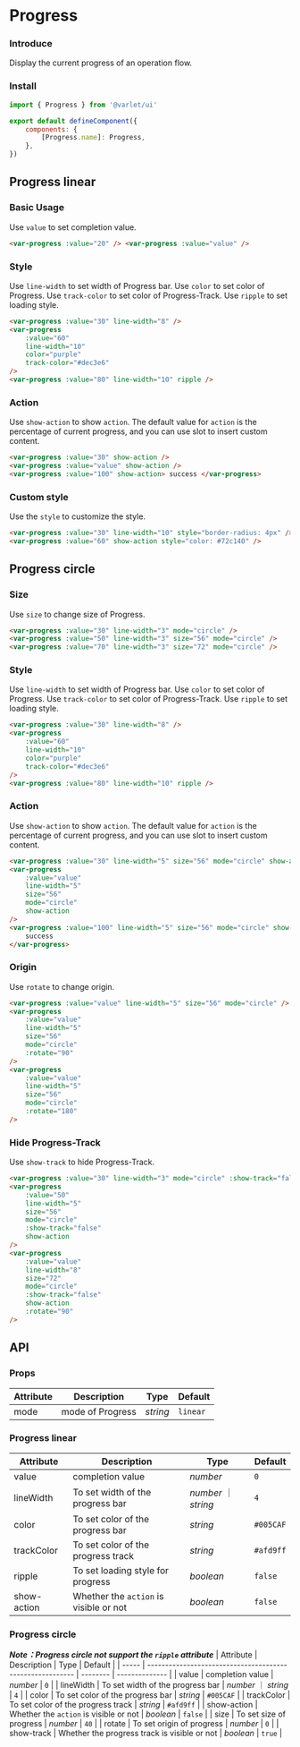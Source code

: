 # Progress

### Introduce

Display the current progress of an operation flow.

### Install

```js
import { Progress } from '@varlet/ui'

export default defineComponent({
	components: {
		[Progress.name]: Progress,
	},
})
```

## Progress linear

### Basic Usage

Use `value` to set completion value.

```html
<var-progress :value="20" /> <var-progress :value="value" />
```

### Style

Use `line-width` to set width of Progress bar. Use `color` to set color of Progress. Use `track-color` to set color of Progress-Track. Use `ripple` to set loading style.

```html
<var-progress :value="30" line-width="8" />
<var-progress
	:value="60"
	line-width="10"
	color="purple"
	track-color="#dec3e6"
/>
<var-progress :value="80" line-width="10" ripple />
```

### Action

Use `show-action` to show `action`. The default value for `action` is the percentage of current progress, and you can use slot to insert custom content.

```html
<var-progress :value="30" show-action />
<var-progress :value="value" show-action />
<var-progress :value="100" show-action> success </var-progress>
```

### Custom style

Use the `style` to customize the style.

```html
<var-progress :value="30" line-width="10" style="border-radius: 4px" />
<var-progress :value="60" show-action style="color: #72c140" />
```

## Progress circle

### Size

Use `size` to change size of Progress.

```html
<var-progress :value="30" line-width="3" mode="circle" />
<var-progress :value="50" line-width="3" size="56" mode="circle" />
<var-progress :value="70" line-width="3" size="72" mode="circle" />
```

### Style

Use `line-width` to set width of Progress bar. Use `color` to set color of Progress. Use `track-color` to set color of Progress-Track. Use `ripple` to set loading style.

```html
<var-progress :value="30" line-width="8" />
<var-progress
	:value="60"
	line-width="10"
	color="purple"
	track-color="#dec3e6"
/>
<var-progress :value="80" line-width="10" ripple />
```

### Action

Use `show-action` to show `action`. The default value for `action` is the percentage of current progress, and you can use slot to insert custom content.

```html
<var-progress :value="30" line-width="5" size="56" mode="circle" show-action />
<var-progress
	:value="value"
	line-width="5"
	size="56"
	mode="circle"
	show-action
/>
<var-progress :value="100" line-width="5" size="56" mode="circle" show-action>
	success
</var-progress>
```

### Origin

Use `rotate` to change origin.

```html
<var-progress :value="value" line-width="5" size="56" mode="circle" />
<var-progress
	:value="value"
	line-width="5"
	size="56"
	mode="circle"
	:rotate="90"
/>
<var-progress
	:value="value"
	line-width="5"
	size="56"
	mode="circle"
	:rotate="180"
/>
```

### Hide Progress-Track

Use `show-track` to hide Progress-Track.

```html
<var-progress :value="30" line-width="3" mode="circle" :show-track="false" />
<var-progress
	:value="50"
	line-width="5"
	size="56"
	mode="circle"
	:show-track="false"
	show-action
/>
<var-progress
	:value="value"
	line-width="8"
	size="72"
	mode="circle"
	:show-track="false"
	show-action
	:rotate="90"
/>
```

## API

### Props

| Attribute | Description      | Type     | Default  |
| --------- | ---------------- | -------- | -------- |
| mode      | mode of Progress | _string_ | `linear` |

### Progress linear

| Attribute   | Description                            | Type                 | Default   |
| ----------- | -------------------------------------- | -------------------- | --------- |
| value       | completion value                       | _number_             | `0`       |
| lineWidth   | To set width of the progress bar       | _number_ ｜ _string_ | `4`       |
| color       | To set color of the progress bar       | _string_             | `#005CAF` |
| trackColor  | To set color of the progress track     | _string_             | `#afd9ff` |
| ripple      | To set loading style for progress      | _boolean_            | `false`   |
| show-action | Whether the `action` is visible or not | _boolean_            | `false`   |

### Progress circle

**_Note：Progress circle not support the `ripple` attribute_**
| Attribute | Description | Type | Default |
| ----- | --------------------------------------------------------- | -------- | -------------- |
| value | completion value | _number_ | `0` |
| lineWidth | To set width of the progress bar | _number_ ｜ _string_ | `4` |
| color | To set color of the progress bar | _string_ | `#005CAF` |
| trackColor | To set color of the progress track | _string_ | `#afd9ff` |
| show-action | Whether the `action` is visible or not | _boolean_ | `false` |
| size | To set size of progress | _number_ | `40` |
| rotate | To set origin of progress | _number_ | `0` |
| show-track | Whether the progress track is visible or not | _boolean_ | `true` |
